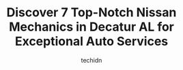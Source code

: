 ---
layout: ampstory
image: https://images.unsplash.com/photo-1639928192091-52a0f057a03a?ixlib=rb-4.0.3&ixid=MnwxMjA3fDB8MHxwaG90by1wYWdlfHx8fGVufDB8fHx8&auto=format&fit=crop&w=640&h=853&q=80
author: techidn
featured: false
description: Entrust your vehicle to the 7 best Nissan Mechanic in Decatur  AL, USA and experience the difference they can make. With their extensive knowledge, state-of-the-art facilities, and commitmen
title: Discover 7 Top-Notch Nissan Mechanics in Decatur  AL for Exceptional Auto Services
cover:
   title: Discover 7 Top-Notch Nissan Mechanics in Decatur  AL for Exceptional Auto Services
   subtitle: Rickpate
   background: https://images.unsplash.com/photo-1639928192091-52a0f057a03a?ixlib=rb-4.0.3&ixid=MnwxMjA3fDB8MHxwaG90by1wYWdlfHx8fGVufDB8fHx8&auto=format&fit=crop&w=640&h=853&q=80

pages: 
 - layout: thirds
   top: <h1>#1 Bryant Brothers Automotive & Performance Built to Win</h1>
   bottom: "<p>Ive been following Bryant Brothers for about 2 years on Facebook and have been saving up for a RIPP supercharger for my 2016 Dodge Charger Plus group. About 3 weeks ag</p>"
   background: https://www.knot35.com/toplist/wp-content/uploads/2023/06/best-nissan-mechanic-1-in-decatur-al-1685832594.jpeg
   backgroundblur: true
 - layout: thirds
   top: <h1>#2 Lynn Layton Ford, Inc. Service</h1>
   bottom: "<p>3300 6th Ave SE, Decatur, AL 35603, United States</p>"
   background: https://www.knot35.com/toplist/wp-content/uploads/2023/06/best-nissan-mechanic-2-in-decatur-al-1685832594.jpeg
   cta:
      link: https://www.knot35.com/toplist/discover-7-top-notch-nissan-mechanics-in-decatur-al-for-exceptional-auto-services/
      text: Discover 7 Top-Notch Nissan Mechanics in Decatur  AL for Exceptional Auto Services
 - layout: thirds
   top: <h1>#3 Lynn Layton Nissan</h1>
   bottom: "<p>2402 Hwy 31 S, Decatur, AL 35601, United States</p>"
   background: https://www.knot35.com/toplist/wp-content/uploads/2023/06/best-nissan-mechanic-3-in-decatur-al-1685832595.jpeg
   cta:
      link: https://www.knot35.com/toplist/discover-7-top-notch-nissan-mechanics-in-decatur-al-for-exceptional-auto-services/
      text: Discover 7 Top-Notch Nissan Mechanics in Decatur  AL for Exceptional Auto Services
 - layout: thirds
   top: <h1>#4 Pro-Tech Automotive</h1>
   bottom: "<p>3025 Hwy 31 S, Decatur, AL 35603, United States</p>"
   background: https://images.unsplash.com/photo-1533735380053-eb8d0759b24a?ixlib=rb-4.0.3&ixid=MnwxMjA3fDB8MHxwaG90by1wYWdlfHx8fGVufDB8fHx8&auto=format&fit=crop&w=640&h=853&q=80
   cta:
      link: https://www.knot35.com/toplist/discover-7-top-notch-nissan-mechanics-in-decatur-al-for-exceptional-auto-services/
      text: Discover 7 Top-Notch Nissan Mechanics in Decatur  AL for Exceptional Auto Services
 - layout: thirds
   top: <h1>#5 Satterfields Auto Tech Services</h1>
   bottom: "<p>1946 Central Pkwy SW, Decatur, AL 35601, United States</p>"
   background: https://images.unsplash.com/photo-1510906594845-bc082582c8cc?ixlib=rb-4.0.3&ixid=MnwxMjA3fDB8MHxwaG90by1wYWdlfHx8fGVufDB8fHx8&auto=format&fit=crop&w=640&h=853&q=80
   cta:
      link: https://www.knot35.com/toplist/discover-7-top-notch-nissan-mechanics-in-decatur-al-for-exceptional-auto-services/
      text: Discover 7 Top-Notch Nissan Mechanics in Decatur  AL for Exceptional Auto Services
 - layout: thirds
   top: <h1>#6 Quality Truck & Auto Repair</h1>
   bottom: "<p>514 Old Trinity Rd, Decatur, AL 35601, United States</p>"
   background: https://images.unsplash.com/photo-1509114397022-ed747cca3f65?ixlib=rb-4.0.3&ixid=MnwxMjA3fDB8MHxwaG90by1wYWdlfHx8fGVufDB8fHx8&auto=format&fit=crop&w=640&h=853&q=80
   cta:
      link: https://www.knot35.com/toplist/discover-7-top-notch-nissan-mechanics-in-decatur-al-for-exceptional-auto-services/
      text: Discover 7 Top-Notch Nissan Mechanics in Decatur  AL for Exceptional Auto Services
 - layout: thirds
   top: <h1>#7 ASAP , Auto Services And Parts</h1>
   bottom: "<p>3309 Sexton Rd SE, Decatur, AL 35603, United States</p>"
   background: https://images.unsplash.com/photo-1484589065579-248aad0d8b13?ixlib=rb-4.0.3&ixid=MnwxMjA3fDB8MHxwaG90by1wYWdlfHx8fGVufDB8fHx8&auto=format&fit=crop&w=640&h=853&q=80
   cta:
      link: https://www.knot35.com/toplist/discover-7-top-notch-nissan-mechanics-in-decatur-al-for-exceptional-auto-services/
      text: Discover 7 Top-Notch Nissan Mechanics in Decatur  AL for Exceptional Auto Services
 - layout: thirds
   middle: Continue reading...
   background: https://images.unsplash.com/photo-1553949345-eb786bb3f7ba?ixlib=rb-4.0.3&ixid=MnwxMjA3fDB8MHxwaG90by1wYWdlfHx8fGVufDB8fHx8&auto=format&fit=crop&w=640&h=853&q=80
   cta:
      link: https://www.knot35.com/toplist/discover-7-top-notch-nissan-mechanics-in-decatur-al-for-exceptional-auto-services/
      text: Discover 7 Top-Notch Nissan Mechanics in Decatur  AL for Exceptional Auto Services
      
---